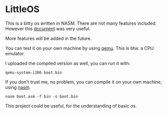 # LittleOS
This is a bitty os written in NASM. There are not many features included. However this [document](https://www.cs.bham.ac.uk/~exr/lectures/opsys/10_11/lectures/os-dev.pdf/) was very useful.

More features will be added in the future.

You can test it on your own machine by using [qemu](https://www.qemu.org/). This is btw. a CPU emulator. 

I uploaded the compiled version as well, you can run it with:

```
qemu-system-i386 boot.bin
```
If you don't trust me, no problem, you can compile it on your own machine, using [nasm](https://www.nasm.us/). 

```
nasm boot.asm -f bin -o boot.bin
```

This project could be useful, for the understanding of basic os.
